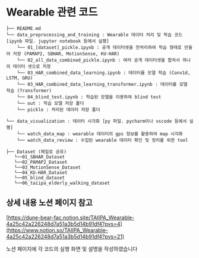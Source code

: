 # Wearable 관련 코드

```
├── README.md
└── data_preprocessing_and_training : Wearable 데이터 처리 및 학습 코드 [ipynb 파일. jupyter notebook 등에서 실행]
    └── 01_[dataset]_pickle.ipynb : 공개 데이터셋을 전처리하여 학습 형태로 만들어 저장 (PAMAP2, SBHAR, MotionSense, KU-HAR)
    └── 02_all_data_combined_pickle.ipynb : 여러 공개 데이터셋을 합쳐서 하나의 데이터 셋으로 저장
    └── 03_HAR_combined_data_learning.ipynb : 데이터를 모델 학습 (Conv1d, LSTM, GRU)
    └── 03_HAR_combined_data_learning_transformer.ipynb : 데이터를 모델 학습 (Transformer)
    └── 04_blind_test.ipynb : 학습된 모델을 이용하여 blind test
    └── out : 학습 모델 저장 폴더
    └── pickle : 처리된 데이터 저장 폴더
    
└── data_visualization : 데이터 시각화 [py 파일. pycharm이나 vscode 등에서 실행]
    └── watch_data_map : wearable 데이터의 gps 정보를 활용하여 map 시각화
    └── watch_data_review : 수집된 wearable 데이터 확인 및 정리를 위한 tool

├── Dataset (메일로 공유)
   └──01_SBHAR_Dataset
   └──02_PAMAP2_Dataset
   └──03_MotionSense_Dataset
   └──04_KU-HAR_Dataset
   └──05_blind_dataset
   └──06_taiipa_elderly_walking_dataset

```

## 상세 내용 노션 페이지 참고
[https://dune-bear-fac.notion.site/TAIIPA_Wearable-4a25c42a226248d7a51a3b5d14b91df4?pvs=4](https://www.notion.so/TAIIPA_Wearable-4a25c42a226248d7a51a3b5d14b91df4?pvs=21)

노션 페이지에 각 코드의 실행 화면 및 설명을 작성하였습니다
